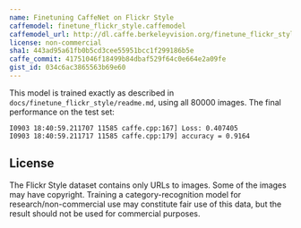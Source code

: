 ```yaml
---
name: Finetuning CaffeNet on Flickr Style
caffemodel: finetune_flickr_style.caffemodel
caffemodel_url: http://dl.caffe.berkeleyvision.org/finetune_flickr_style.caffemodel
license: non-commercial
sha1: 443ad95a61fb0b5cd3cee55951bcc1f299186b5e
caffe_commit: 41751046f18499b84dbaf529f64c0e664e2a09fe
gist_id: 034c6ac3865563b69e60
---
```


This model is trained exactly as described in `docs/finetune_flickr_style/readme.md`, using all 80000 images.
The final performance on the test set:

    I0903 18:40:59.211707 11585 caffe.cpp:167] Loss: 0.407405
    I0903 18:40:59.211717 11585 caffe.cpp:179] accuracy = 0.9164

## License

The Flickr Style dataset contains only URLs to images.
Some of the images may have copyright.
Training a category-recognition model for research/non-commercial use may constitute fair use of this data, but the result should not be used for commercial purposes.
